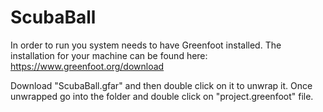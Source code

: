 # ScubaBall
In order to run you system needs to have Greenfoot installed. The installation for your machine can be found here: https://www.greenfoot.org/download

Download "ScubaBall.gfar" and then double click on it to unwrap it. Once unwrapped go into the folder and double click on "project.greenfoot" file.
